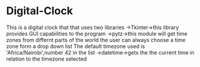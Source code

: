 # Digital-Clock
This is a digital clock that that uses two libraries
    ->Tkinter->this library provides GUI capabilities to the program
    ->pytz->this module will get time zones from differnt parts of the world 
    the user can always choose a time zone form a drop down list 
    The default timezone used is 'Africa/Nairobi',number 42 in the list
    ->datetime->gets the the current time in relation to the timezone selected  
